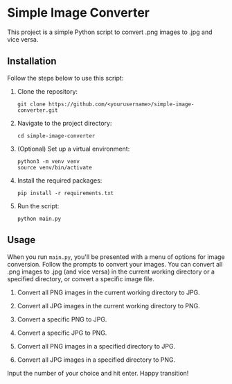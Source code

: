 # Simple Image Converter

This project is a simple Python script to convert .png images to .jpg and vice versa. 

## Installation
Follow the steps below to use this script:

1. Clone the repository:
    ```
    git clone https://github.com/<yourusername>/simple-image-converter.git
    ```
2. Navigate to the project directory:
    ```
    cd simple-image-converter
    ```
3. (Optional) Set up a virtual environment:
    ```
    python3 -m venv venv
    source venv/bin/activate
    ```
4. Install the required packages:
    ```
    pip install -r requirements.txt
    ```
5. Run the script:
    ```
    python main.py
    ```

## Usage
When you run `main.py`, you'll be presented with a menu of options for image conversion. Follow the prompts to convert your images. You can convert all .png images to .jpg (and vice versa) in the current working directory or a specified directory, or convert a specific image file.

1. Convert all PNG images in the current working directory to JPG.

2. Convert all JPG images in the current working directory to PNG.

3. Convert a specific PNG to JPG.

4. Convert a specific JPG to PNG.

5. Convert all PNG images in a specified directory to JPG.

6. Convert all JPG images in a specified directory to PNG.

Input the number of your choice and hit enter. Happy transition!